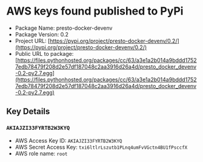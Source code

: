 # AWS keys found published to PyPi

* Package Name: presto-docker-devenv
* Package Version: 0.2
* Project URL: [https://pypi.org/project/presto-docker-devenv/0.2/](https://pypi.org/project/presto-docker-devenv/0.2/)
* Public URL to package: [https://files.pythonhosted.org/packages/cc/63/a3e1a2b014a9bddd17527edb78479f208d2e57df187048c2aa3916d26a4d/presto_docker_devenv-0.2-py2.7.egg](https://files.pythonhosted.org/packages/cc/63/a3e1a2b014a9bddd17527edb78479f208d2e57df187048c2aa3916d26a4d/presto_docker_devenv-0.2-py2.7.egg)

## Key Details
### `AKIAJZI33FYRTB2W3KYQ`

* AWS Access Key ID: `AKIAJZI33FYRTB2W3KYQ`
* AWS Secret Access Key: `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` 
* AWS role name: `root`
